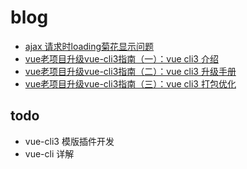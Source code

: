 # blog
- [ajax 请求时loading菊花显示问题](https://github.com/codeDebugTest/blog/blob/master/docs/ajaxLoading.md)
- [vue老项目升级vue-cli3指南（一）：vue cli3 介绍](https://github.com/codeDebugTest/blog/blob/master/docs/vue-cli3-introduce.md)
- [vue老项目升级vue-cli3指南（二）：vue cli3 升级手册](https://github.com/codeDebugTest/blog/blob/master/docs/vue-cli3-upgrade.md)
- [vue老项目升级vue-cli3指南（三）：vue cli3 打包优化](https://github.com/codeDebugTest/blog/blob/master/docs/vue-cli3-upgrade2.md)

## todo
* vue-cli3 模版插件开发
* vue-cli 详解
